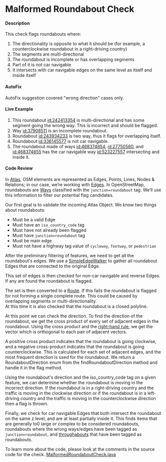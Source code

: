 # Malformed Roundabout Check

#### Description
This check flags roundabouts where:
1. The directionality is opposite to what it should be (for example, a counterclockwise roundabout in a right-driving country)
2. The segments are multi-directional
3. The roundabout is incomplete or has overlapping segments
4. Part of it is not car navigable
5. It intersects with car navigable edges on the same level as itself and inside itself

#### AutoFix 
AutoFix suggestion covered "wrong direction" cases only. 

#### Live Example
1) This roundabout [id:242413354](https://www.openstreetmap.org/way/242413354) is multi-directional and
has some segment going the wrong way. This is incorrect and should be flagged.
2) Way [id:37908511](https://www.openstreetmap.org/way/37908511) is an incomplete roundabout.
3) Roundabout [id:243934233](https://www.openstreetmap.org/way/243934233) is two way, thus it flags for overlapping itself.
4) Roundabout [id:336145577](https://www.openstreetmap.org/way/336145577) is not car navigable.
5) The roundabout made of ways 
[id:468374854](https://www.openstreetmap.org/way/468374854), 
[id:27750560](https://www.openstreetmap.org/way/27750560), and
[id:468374855](https://www.openstreetmap.org/way/468374855) has the car navigable way 
[id:523227557](https://www.openstreetmap.org/way/523227557) intersecting and inside it. 

#### Code Review

In [Atlas](https://github.com/osmlab/atlas), OSM elements are represented as Edges, Points, Lines, 
Nodes & Relations; in our case, we’re working with [Edges](https://github.com/osmlab/atlas/blob/dev/src/main/java/org/openstreetmap/atlas/geography/atlas/items/Edge.java).
In OpenStreetMap, roundabouts are [Ways](https://wiki.openstreetmap.org/wiki/Way) classified with
the `junction=roundabout` tag. We’ll use this information to filter our potential flag candidates.

Our first goal is to validate the incoming Atlas Object. We know two things about roundabouts:
* Must be a valid Edge
* Must have an `iso_country_code` tag
* Must have not already been flagged
* Must have `junction=roundabout` tag
* Must be main edge
* Must not have a highway tag value of `cycleway`, `footway`, or `pedestrian`

After the preliminary filtering of features, we need to get all the roundabout's edges. We use a
[SimpleEdgeWalker](https://github.com/osmlab/atlas/blob/dev/src/main/java/org/openstreetmap/atlas/geography/atlas/walker/SimpleEdgeWalker.java)
to gather all roundabout Edges that are connected to the original Edge. 

This set of edges is then checked for non-car navigable and reverse Edges. If any are found the roundabout is flagged.

The set is then converted to a [Route](https://github.com/osmlab/atlas/blob/dev/src/main/java/org/openstreetmap/atlas/geography/atlas/items/Route.java).
If this fails the roundabout is flagged for not forming a single complete route. 
This could be caused by overlapping segments or multi-directionality.  
At this time it is also checked that the roundabout is a closed polyline. 

At this point we can check the direction. 
To find the direction of the roundabout, we get the cross product of every set of adjacent edges in the
roundabout. Using the cross product and the [right-hand rule](https://en.wikipedia.org/wiki/Right-hand_rule),
we get the vector which is orthogonal to each pair of adjacent vectors. 

A positive cross product indicates that the roundabout is going clockwise, and a negative cross-product 
indicates that the roundabout is going counterclockwise. This is calculated for each set of adjacent edges, and the most frequent direction is used for the roundabout. 
We return a RoundaboutDirection enum from the findRoundaboutDirection method and handle it in the flag method.

Using the roundabout's direction and the iso_country_code tag on a given feature, we can determine
whether the roundabout is moving in the incorrect direction. If the roundabout is in a right-driving
country and the traffic is moving in the clockwise direction or if the roundabout is in a left-driving
country and the traffic is moving in the counterclockwise direction then a flag is thrown.

Finally, we check for car navigable Edges that both intersect the roundabout on the same z level, and are at least partially inside it. 
This finds items that are generally to0 large or complex to be considered roundabouts, roundabouts where the wrong ways/edges have been tagged as `junction=roundabout`, 
and [throughabouts](https://wiki.openstreetmap.org/wiki/Throughabout) that have been tagged as roundabouts.

To learn more about the code, please look at the comments in the source code for the check.
[MalformedRoundaboutCheck.java](../../src/main/java/org/openstreetmap/atlas/checks/validation/linear/edges/MalformedRoundaboutCheck.java)